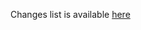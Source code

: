 Changes list is available [here](https://github.com/MakakeCommunity/create-react-app/blob/changes_v2.0/README.md)
